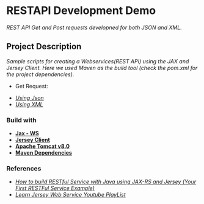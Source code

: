 # RESTAPI Development Demo

*REST API Get and Post requests developned for both JSON and XML.*

## Project Description

*Sample scripts for creating a Webservices(REST API) using the JAX and Jersey Client. Here we used Maven as the build tool (check the pom.xml for the project dependencies).*

* Get Request:
- *[Using Json](https://github.com/AniketNeogy/RestAPIDevelopmentDemo/blob/master/src/com/aniket/get/RestResponseJSONService.java)*
- *[Using XML](https://github.com/AniketNeogy/RestAPIDevelopmentDemo/blob/master/src/com/aniket/get/RestResponseXMLService.java)*

### Build with

- **[Jax - WS](https://www.javatpoint.com/jax-ws-tutorial)**
- **[Jersey Client](https://jersey.github.io/)**
- **[Apache Tomcat v8.0](https://help.eclipse.org/neon/index.jsp?topic=%2Forg.eclipse.stardust.docs.wst%2Fhtml%2Fwst-integration%2Fconfiguration.html)**
- **[Maven Dependencies](https://github.com/AniketNeogy/RestAPIDevelopmentDemo/blob/master/pom.xml)**

### References

- [*How to build RESTful Service with Java using JAX-RS and Jersey (Your First RESTFul Service Example)*](https://crunchify.com/how-to-build-restful-service-with-java-using-jax-rs-and-jersey/)
- [*Learn Jersey Web Service Youtube PlayList*](https://www.youtube.com/watch?v=rk-Sg7Ml6xQ&list=PL050q0IOLhgFN2N-rtlmpLDtt7ayBTpsb)
